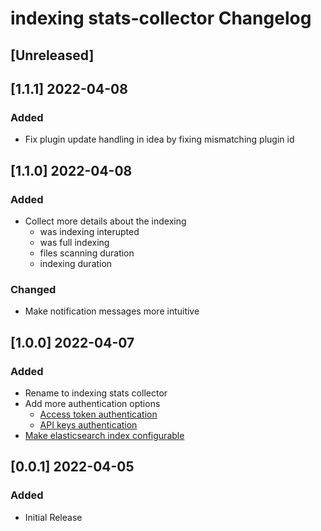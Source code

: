 <!-- Keep a Changelog guide -> https://keepachangelog.com -->

# indexing stats-collector Changelog

## [Unreleased]

## [1.1.1] 2022-04-08
### Added
- Fix plugin update handling in idea by fixing mismatching plugin id

## [1.1.0] 2022-04-08
### Added
- Collect more details about the indexing
  - was indexing interupted
  - was full indexing
  - files scanning duration
  - indexing duration

### Changed
- Make notification messages more intuitive

## [1.0.0] 2022-04-07
### Added
- Rename to indexing stats collector
- Add more authentication options
  - [Access token authentication](https://github.com/breskeby/indexing-stats-collector/issues/3)
  - [API keys authentication](https://github.com/breskeby/indexing-stats-collector/issues/2)
- [Make elasticsearch index configurable](https://github.com/breskeby/indexing-stats-collector/issues/5)

## [0.0.1] 2022-04-05
### Added
- Initial Release

